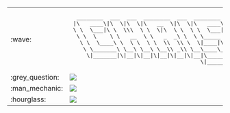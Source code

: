 <table>
<tr><td width=40>:wave:</td>
<td>
<pre>
  ________  ___  ___  ________  ___  ________
 |\   ____\|\  \|\  \|\   __  \|\  \|\   ____\
 \ \  \___|\ \  \\\  \ \  \|\  \ \  \ \  \___|_
  \ \  \    \ \   __  \ \   _  _\ \  \ \_____  \
   \ \  \____\ \  \ \  \ \  \\  \\ \  \|____|\  \  
    \ \_______\ \__\ \__\ \__\\ _\\ \__\____\_\  \
     \|_______|\|__|\|__|\|__|\|__|\|__|\_________\
                                       \|_________|
</pre>
</td></tr>
<tr><td width=40>:grey_question:</td>
<td>
<a href="https://github.com/anuraghazra/github-readme-stats">
  <img align="center" src="https://github-readme-stats.vercel.app/api?username=ChristopherSchubert&theme=gruvbox&hide=stars&&count_private=true&show_icons=true" />
</a>
</td></tr>
<tr><td width=40>:man_mechanic:</td>
<td>
<a href="https://github.com/anuraghazra/github-readme-stats">
  <img align="center" src="https://github-readme-stats.vercel.app/api/top-langs/?username=ChristopherSchubert&theme=gruvbox&layout=compact&langs_count=8" />
</a>
</td></tr>
<tr><td width=40>:hourglass:</td>
<td>
<a href="https://wakatime.com/@ChristopherSchubert">
  <img align="center" src="https://github-readme-stats.vercel.app/api/wakatime?username=ChristopherSchubert&theme=gruvbox&custom_title=Language Use In Last 7 Days" />
</td></tr>
</table>



<!--
**ChristopherSchubert/ChristopherSchubert** is a ✨ _special_ ✨ repository because its `README.md` (this file) appears on your GitHub profile.

Here are some ideas to get you started:

- 🔭 I’m currently working on ...
- 🌱 I’m currently learning ...
- 👯 I’m looking to collaborate on ...
- 🤔 I’m looking for help with ...
- 💬 Ask me about ...
- 📫 How to reach me: ...
- 😄 Pronouns: ...
- ⚡ Fun fact: ...
- 
-->


